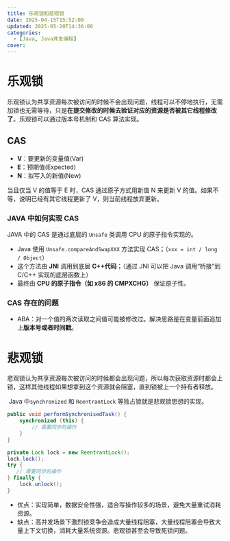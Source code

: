 ```yaml
---
title: 乐观锁和悲观锁
date: 2025-04-15T15:52:00
updated: 2025-05-20T14:36:00
categories: 
  - [Java, Java并发编程]
cover: 
---
```


# 乐观锁


乐观锁认为共享资源每次被访问的时候不会出现问题，线程可以不停地执行，无需加锁也无需等待，只是**在提交修改的时候去验证对应的资源是否被其它线程修改了**。乐观锁可以通过版本号机制和 CAS 算法实现。


## CAS

- **V**：要更新的变量值(Var)
- **E**：预期值(Expected)
- **N**：拟写入的新值(New)

当且仅当 V 的值等于 E 时，CAS 通过原子方式用新值 N 来更新 V 的值。如果不等，说明已经有其它线程更新了 V，则当前线程放弃更新。


### JAVA 中如何实现 CAS


JAVA 中的 CAS 是通过底层的 `Unsafe` 类调用 CPU 的原子指令实现的。

- Java 使用 `Unsafe.compareAndSwapXXX` 方法实现 CAS；（`xxx = int / long / Object`）
- 这个方法由 **JNI** 调用到底层 **C++代码**；（通过 JNI 可以把 Java 调用“桥接”到 C/C++ 实现的底层函数上）
- 最终由 **CPU 的原子指令（如 x86 的 CMPXCHG）** 保证原子性。

### CAS 存在的问题

- ABA：对一个值的两次读取之间值可能被修改过。解决思路是在变量前面追加上**版本号或者时间戳**。

# 悲观锁


悲观锁认为共享资源每次被访问的时候都会出现问题，所以每次获取资源时都会上锁，这样其他线程如果想拿到这个资源就会阻塞，直到锁被上一个持有者释放。


 Java 中`synchronized` 和 `ReentrantLock` 等独占锁就是悲观锁思想的实现。


```java
public void performSynchronisedTask() {
    synchronized (this) {
        // 需要同步的操作
    }
}

private Lock lock = new ReentrantLock();
lock.lock();
try {
   // 需要同步的操作
} finally {
    lock.unlock();
}
```

- 优点：实现简单，数据安全性强，适合写操作较多的场景，避免大量重试消耗资源。
- 缺点：高并发场景下激烈锁竞争会造成大量线程阻塞，大量线程阻塞会导致大量上下文切换，消耗大量系统资源。悲观锁甚至会导致死锁问题。

